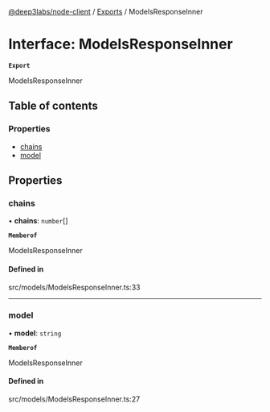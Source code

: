 [@deep3labs/node-client](../README.md) / [Exports](../modules.md) / ModelsResponseInner

# Interface: ModelsResponseInner

**`Export`**

ModelsResponseInner

## Table of contents

### Properties

- [chains](ModelsResponseInner.md#chains)
- [model](ModelsResponseInner.md#model)

## Properties

### chains

• **chains**: `number`[]

**`Memberof`**

ModelsResponseInner

#### Defined in

src/models/ModelsResponseInner.ts:33

___

### model

• **model**: `string`

**`Memberof`**

ModelsResponseInner

#### Defined in

src/models/ModelsResponseInner.ts:27
